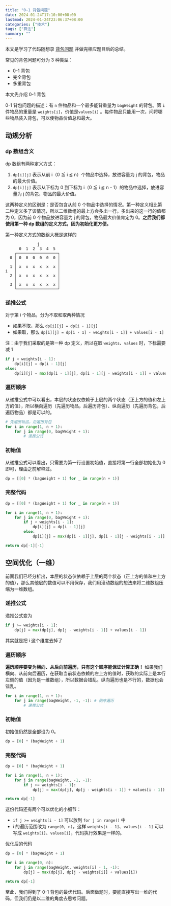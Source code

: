 ```yaml
---
title: "0-1 背包问题"
date: 2024-01-24T17:10:00+08:00
lastmod: 2024-01-24T23:06:37+08:00
categories: ["技术"]
tags: ["算法"]
summary: ""
---
```


本文是学习了代码随想录 [背包问题](https://programmercarl.com/%E8%83%8C%E5%8C%85%E7%90%86%E8%AE%BA%E5%9F%BA%E7%A1%8001%E8%83%8C%E5%8C%85-1.html) 并做完相应题目后的总结。

常见的背包问题可分为 3 种类型：
- 0-1 背包
- 完全背包
- 多重背包

本文先介绍 0-1 背包

0-1 背包问题的描述：有 `n` 件物品和一个最多能背重量为 `bagWeight` 的背包。第 `i` 件物品的重量是 `weights[i]`，价值是`values[i]` 。每件物品只能用一次，问将哪些物品装入背包，可以使物品价值总和最大。

## 动规分析

### dp 数组含义

dp 数组有两种定义方式：
1. `dp[i][j]` 表示从前 i（0 ≦ i ≦ n）个物品中选择，放进容量为 j 的背包，物品的最大价值。
2. `dp[i][j]` 表示从下标为 0 到下标为 i（0 ≦ i ≦ n - 1）的物品中选择，放进容量为 j 的背包，物品的最大价值。

这两种定义的区别是：是否包含从前 0 个物品中选择的情况。第一种定义相比第二种定义多了该情况，所以二维数组的最上方会多出一行。多出来的这一行的值都为 0，因为前 0 个物品放进容量为 j 的背包，物品最大价值肯定为 0。**之后我们都使用第一种 dp 数组的定义方式，因为初始化更方便。**

第一种定义方式的数组大概是这样的
```
              j
      0  1  2  3  4  5
    ┌──────────────────┐
  0 │ 0  0  0  0  0  0 │
    │                  │
  1 │ x  x  x  x  x  x │
i   │                  │
  2 │ x  x  x  x  x  x │
    │                  │
  3 │ x  x  x  x  x  x │
    └──────────────────┘
```

### 递推公式

对于第 i 个物品，分为不取和取两种情况
- 如果不取，那么 `dp[i][j] = dp[i - 1][j]`
- 如果取，那么 `dp[i][j] = dp[i - 1] - weights[i - 1]] + values[i - 1]`

注：由于我们采取的是第一种 dp 定义，所以在取 `weights`、`values` 时，下标需要减 1

```python
if j < weights[i - 1]:
    dp[i][j] = dp[i - 1][j]
else:
    dp[i][j] = max(dp[i - 1][j], dp[i - 1][j - weights[i - 1]] + values[i - 1])
```

### 遍历顺序

从递推公式中可以看出，本层的状态仅依赖于上层的两个状态（正上方的值和左上方的值），所以横向遍历（先遍历物品，后遍历背包）、纵向遍历（先遍历背包，后遍历物品）都是可以的。

```python
# 先遍历物品，后遍历背包
for i in range(1, n + 1):
    for j in range(0, bagWeight + 1):
        # 递推公式
```

### 初始值

从递推公式可以看出，只需要为第一行设置初始值，直接将第一行全部初始化为 0 即可，理由之前解释过。

```python
dp = [[0] * (bagWeight + 1) for _ in range(n + 1)]
```

### 完整代码

```python
dp = [[0] * (bagWeight + 1) for _ in range(n + 1)]

for i in range(1, n + 1):
    for j in range(0, bagWeight + 1):
        if j < weights[i - 1]:
            dp[i][j] = dp[i - 1][j]
        else:
            dp[i][j] = max(dp[i - 1][j], dp[i - 1][j - weights[i - 1]] + values[i - 1])

return dp[-1][-1]
```

## 空间优化（一维）

前面我们已经分析出，本层的状态仅依赖于上层的两个状态（正上方的值和左上方的值），那么其他层的数值可以不用保存，我们用滚动数组的想法来将二维数组压缩为一维数组。

### 递推公式

递推公式变为
```python
if j >= weights[i - 1]:
    dp[j] = max(dp[j], dp[j - weights[i - 1]] + values[i - 1])
```
其实就是把 i 这个维度去掉了

### 遍历顺序

**遍历顺序要变为横向、从后向前遍历，只有这个顺序能保证计算正确！** 如果我们横向、从前向后遍历，在获取当前状态依赖的左上方的值时，获取的实际上是本行左侧的值（因为是一维数组），所以数据会错乱。纵向遍历也是不行的，数据也会错乱。

```python
for i in range(1, n + 1):
    for j in range(bagWeight, -1, -1): # 倒序遍历
        # 递推公式
```

### 初始值

初始值仍然是全部设为 0。

```python
dp = [0] * (bagWeight + 1)
```

### 完整代码

```python
dp = [0] * (bagWeight + 1)

for i in range(1, n + 1):
    for j in range(bagWeight, -1, -1):
        if j >= weights[i - 1]:
            dp[j] = max(dp[j], dp[j - weights[i - 1]] + values[i - 1])

return dp[-1]
```

这份代码还有两个可以优化的小细节：
- `if j >= weights[i - 1]` 可以放到 `for j in range()` 中
- i 的遍历范围改为 `range(0, n)`，这样 `weights[i - 1]`、`values[i - 1]` 可以写成 `weights[i]`、`values[i]`，代码执行效果是一样的。

优化后的代码
```python
dp = [0] * (bagWeight + 1)

for i in range(0, n):
    for j in range(bagWeight, weights[i] - 1, -1):
        dp[j] = max(dp[j], dp[j - weights[i]] + values[i])

return dp[-1]
```

至此，我们得到了 0-1 背包的最优代码。后面做题时，要能直接写出一维的代码，但我们仍是以二维的角度去思考问题。
